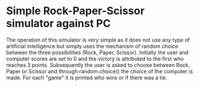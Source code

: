 # Simple Rock-Paper-Scissor simulator against PC

The operation of this simulator is very simple as it does not use any type of artificial intelligence but simply uses the mechanism of random choice between the three possibilities (Rock, Paper, Scissor). Initially the user and computer scores are set to 0 and the victory is attributed to the first who reaches 3 points. Subsequently the user is asked to choose between Rock, Paper or Scissor and through random.choice() the choice of the computer is made. For each "game" it is printed who wins or if there was a tie.

